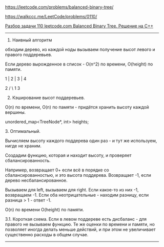 https://leetcode.com/problems/balanced-binary-tree/

https://walkccc.me/LeetCode/problems/0110/

[Разбор задачи 110 leetcode.com Balanced Binary Tree. Решение на C++](https://www.youtube.com/watch?v=96p-hKzC6Qo)

_______________________

1. Наивный алгоритм

обходим дерево, из каждой ноды вызываем получение высот левого и правого поддеревьев.

Если дерево вырожденное в список - O(n^2) по времени, O(height) по памяти.

1
|
2
|
3
|
4


  2 
 / \ 
1   3


2. Кэширование высот поддеревьев.

O(n) по времени, O(n) по памяти - придётся хранить высоту каждой вершины. 

unordered_mар<TreeNode*, int> heights;

З. Оптимальный. 

Вычисляем высоту каждого поддерева один раз - и тут же используем, нигде не храним. 

Создадим функцию, которая и находит высоту, и проверяет сбалансированность.

Например, возвращает 0+ если всё в порядке со сбалансированностью, и это высота поддерева. 
Возвращает -1, если дерево несбалансированное.

Вызываем для left, вызываем для right. Если какое-то из них -1, возвращаем -1. 
Если оба неотрицательные - находим разницу, если разница > 1 - ответ -1.

O(n) по времени O(height) по памяти.

3.1. Короткая схема. Если в левом поддереве есть дисбаланс - для правого не вызываем функцию. 
Те же оценки по времени и памяти, но позволяет иногда делать меньше действий, и при этом не увеличивает существенно расходы в общем случае.

_______________________
